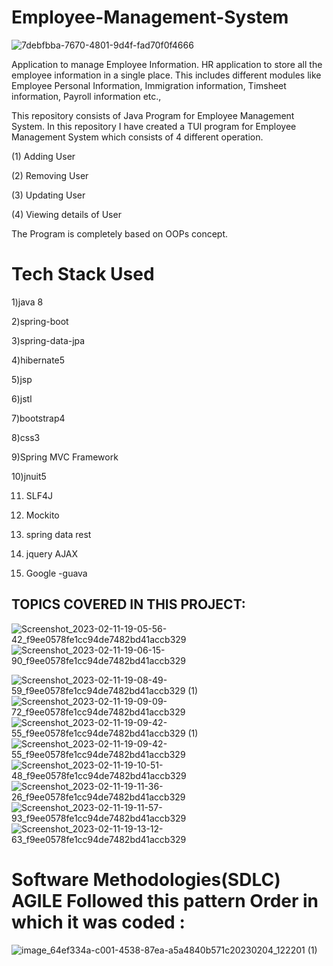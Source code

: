 # Employee-Management-System 
![7debfbba-7670-4801-9d4f-fad70f0f4666](https://user-images.githubusercontent.com/93249038/215545052-88e9a412-7608-42e8-ba66-ab7af23aafe2.gif)


   Application to manage Employee Information. HR application to store all the employee information in a single place. This includes different modules like Employee Personal Information, Immigration information, Timsheet information, Payroll information etc.,

 This repository consists of Java Program for Employee Management System. In this repository I have created a TUI program for Employee Management System which consists of 4 different operation.

(1) Adding User

(2) Removing User

(3) Updating User

(4) Viewing details of User

The Program is completely based on OOPs concept.



# Tech Stack Used

1)java 8   

2)spring-boot 

3)spring-data-jpa 

4)hibernate5 

5)jsp 

6)jstl  

7)bootstrap4 

8)css3

9)Spring MVC Framework 

10)jnuit5 

11) SLF4J 

12) Mockito

13) spring data rest 

14) jquery AJAX  

15) Google -guava 

## TOPICS COVERED IN THIS PROJECT:


![Screenshot_2023-02-11-19-05-56-42_f9ee0578fe1cc94de7482bd41accb329](https://user-images.githubusercontent.com/93249038/218262811-04843ba3-8655-445a-96f7-1749ad387c79.jpg)
![Screenshot_2023-02-11-19-06-15-90_f9ee0578fe1cc94de7482bd41accb329](https://user-images.githubusercontent.com/93249038/218262823-30c86d73-fa56-4247-a087-f80f1463b4ff.jpg)


![Screenshot_2023-02-11-19-08-49-59_f9ee0578fe1cc94de7482bd41accb329 (1)](https://user-images.githubusercontent.com/93249038/218262627-99737d83-fb96-42d7-a97b-9bba31a33756.jpg)
![Screenshot_2023-02-11-19-09-09-72_f9ee0578fe1cc94de7482bd41accb329](https://user-images.githubusercontent.com/93249038/218262634-ab5df624-07ee-440c-8403-e843ac1535b4.jpg)
![Screenshot_2023-02-11-19-09-42-55_f9ee0578fe1cc94de7482bd41accb329 (1)](https://user-images.githubusercontent.com/93249038/218262640-ac7e1c66-95cc-4919-9aef-282de30c5e73.jpg)
![Screenshot_2023-02-11-19-09-42-55_f9ee0578fe1cc94de7482bd41accb329](https://user-images.githubusercontent.com/93249038/218262650-7ab0dcd7-77e8-4a4d-9319-0a599b263e6c.jpg)
![Screenshot_2023-02-11-19-10-51-48_f9ee0578fe1cc94de7482bd41accb329](https://user-images.githubusercontent.com/93249038/218262655-156271cd-cc21-457d-b72b-d1bf52f41a89.jpg)
![Screenshot_2023-02-11-19-11-36-26_f9ee0578fe1cc94de7482bd41accb329](https://user-images.githubusercontent.com/93249038/218262668-1872471b-be31-43a7-8c2e-c5dc07a22aa6.jpg)
![Screenshot_2023-02-11-19-11-57-93_f9ee0578fe1cc94de7482bd41accb329](https://user-images.githubusercontent.com/93249038/218262681-66b9b3c5-8be3-47b6-a73f-2e14a1dd57e8.jpg)
![Screenshot_2023-02-11-19-13-12-63_f9ee0578fe1cc94de7482bd41accb329](https://user-images.githubusercontent.com/93249038/218262764-811e8abc-6cb4-4484-8356-a425d5214fea.jpg)

# Software Methodologies(SDLC) AGILE Followed this pattern Order in which it was coded :

![image_64ef334a-c001-4538-87ea-a5a4840b571c20230204_122201 (1)](https://user-images.githubusercontent.com/93249038/216754329-d2b04ebe-b60e-4073-b902-7ad6a3637e15.jpg)

